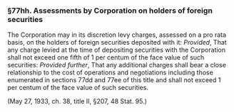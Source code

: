 ### §77hh. Assessments by Corporation on holders of foreign securities ###

The Corporation may in its discretion levy charges, assessed on a pro rata basis, on the holders of foreign securities deposited with it: *Provided*, That any charge levied at the time of depositing securities with the Corporation shall not exceed one fifth of 1 per centum of the face value of such securities: *Provided further*, That any additional charges shall bear a close relationship to the cost of operations and negotiations including those enumerated in sections 77dd and 77ee of this title and shall not exceed 1 per centum of the face value of such securities.

(May 27, 1933, ch. 38, title II, §207, 48 Stat. 95.)